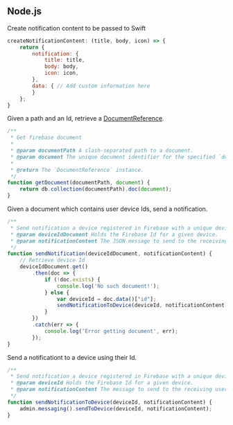 ## Node.js

Create notification content to be passed to Swift

```javascript
createNotificationContent: (title, body, icon) => {
    return {
        notification: {
            title: title,
            body: body,
            icon: icon,
        },
        data: { // Add custom information here
        }
    };
}
```

Given a path and an Id, retrieve a [DocumentReference](https://firebase.google.com/docs/reference/js/firebase.firestore.DocumentReference).

```javascript
/**
 * Get firebase document
 * 
 * @param documentPath A slash-separated path to a document.
 * @param document The unique document identifier for the specified `documentPath`.
 * 
 * @return The `DocumentReference` instance.
 */
function getDocument(documentPath, document) {
    return db.collection(documentPath).doc(document);
}
```

Given a document which contains user device Ids, send a notification.

```javascript
/**
 * Send notification a device registered in Firebase with a unique device Id.
 * @param deviceIdDocument Holds the Firebase Id for a given device.
 * @param notificationContent The JSON message to send to the receiving user.
 */
function sendNotification(deviceIdDocument, notificationContent) {
    // Retrieve device Id
    deviceIdDocument.get()
        .then(doc => {
            if (!doc.exists) {
                console.log('No such document!');
            } else {
                var deviceId = doc.data()["id"];
                sendNotificationToDevice(deviceId, notificationContent);
            }
        })
        .catch(err => {
            console.log('Error getting document', err);
        });
}
```

Send a notificationt to a device using their Id.

```javascript
/**
 * Send notification a device registered in Firebase with a unique device Id.
 * @param deviceId Holds the Firebase Id for a given device.
 * @param notificationContent The message to send to the receiving user.
 */
function sendNotificationToDevice(deviceId, notificationContent) {
    admin.messaging().sendToDevice(deviceId, notificationContent);
}
```
